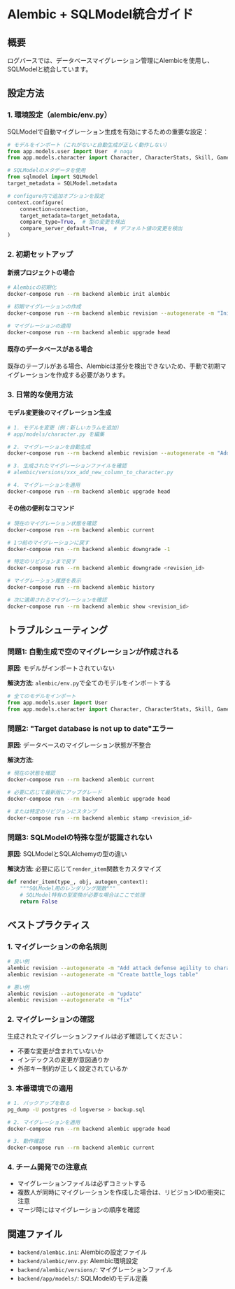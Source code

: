 # Alembic + SQLModel統合ガイド

## 概要

ログバースでは、データベースマイグレーション管理にAlembicを使用し、SQLModelと統合しています。

## 設定方法

### 1. 環境設定（alembic/env.py）

SQLModelで自動マイグレーション生成を有効にするための重要な設定：

```python
# モデルをインポート（これがないと自動生成が正しく動作しない）
from app.models.user import User  # noqa
from app.models.character import Character, CharacterStats, Skill, GameSession  # noqa

# SQLModelのメタデータを使用
from sqlmodel import SQLModel
target_metadata = SQLModel.metadata

# configure内で追加オプションを設定
context.configure(
    connection=connection, 
    target_metadata=target_metadata,
    compare_type=True,  # 型の変更を検出
    compare_server_default=True,  # デフォルト値の変更を検出
)
```

### 2. 初期セットアップ

#### 新規プロジェクトの場合

```bash
# Alembicの初期化
docker-compose run --rm backend alembic init alembic

# 初期マイグレーションの作成
docker-compose run --rm backend alembic revision --autogenerate -m "Initial migration"

# マイグレーションの適用
docker-compose run --rm backend alembic upgrade head
```

#### 既存のデータベースがある場合

既存のテーブルがある場合、Alembicは差分を検出できないため、手動で初期マイグレーションを作成する必要があります。

### 3. 日常的な使用方法

#### モデル変更後のマイグレーション生成

```bash
# 1. モデルを変更（例：新しいカラムを追加）
# app/models/character.py を編集

# 2. マイグレーションを自動生成
docker-compose run --rm backend alembic revision --autogenerate -m "Add new column to character"

# 3. 生成されたマイグレーションファイルを確認
# alembic/versions/xxx_add_new_column_to_character.py

# 4. マイグレーションを適用
docker-compose run --rm backend alembic upgrade head
```

#### その他の便利なコマンド

```bash
# 現在のマイグレーション状態を確認
docker-compose run --rm backend alembic current

# 1つ前のマイグレーションに戻す
docker-compose run --rm backend alembic downgrade -1

# 特定のリビジョンまで戻す
docker-compose run --rm backend alembic downgrade <revision_id>

# マイグレーション履歴を表示
docker-compose run --rm backend alembic history

# 次に適用されるマイグレーションを確認
docker-compose run --rm backend alembic show <revision_id>
```

## トラブルシューティング

### 問題1: 自動生成で空のマイグレーションが作成される

**原因**: モデルがインポートされていない

**解決方法**: `alembic/env.py`で全てのモデルをインポートする

```python
# 全てのモデルをインポート
from app.models.user import User
from app.models.character import Character, CharacterStats, Skill, GameSession
```

### 問題2: "Target database is not up to date"エラー

**原因**: データベースのマイグレーション状態が不整合

**解決方法**:
```bash
# 現在の状態を確認
docker-compose run --rm backend alembic current

# 必要に応じて最新版にアップグレード
docker-compose run --rm backend alembic upgrade head

# または特定のリビジョンにスタンプ
docker-compose run --rm backend alembic stamp <revision_id>
```

### 問題3: SQLModelの特殊な型が認識されない

**原因**: SQLModelとSQLAlchemyの型の違い

**解決方法**: 必要に応じて`render_item`関数をカスタマイズ

```python
def render_item(type_, obj, autogen_context):
    """SQLModel用のレンダリング関数"""
    # SQLModel特有の型変換が必要な場合はここで処理
    return False
```

## ベストプラクティス

### 1. マイグレーションの命名規則

```bash
# 良い例
alembic revision --autogenerate -m "Add attack defense agility to character_stats"
alembic revision --autogenerate -m "Create battle_logs table"

# 悪い例
alembic revision --autogenerate -m "update"
alembic revision --autogenerate -m "fix"
```

### 2. マイグレーションの確認

生成されたマイグレーションファイルは必ず確認してください：

- 不要な変更が含まれていないか
- インデックスの変更が意図通りか
- 外部キー制約が正しく設定されているか

### 3. 本番環境での適用

```bash
# 1. バックアップを取る
pg_dump -U postgres -d logverse > backup.sql

# 2. マイグレーションを適用
docker-compose run --rm backend alembic upgrade head

# 3. 動作確認
docker-compose run --rm backend alembic current
```

### 4. チーム開発での注意点

- マイグレーションファイルは必ずコミットする
- 複数人が同時にマイグレーションを作成した場合は、リビジョンIDの衝突に注意
- マージ時にはマイグレーションの順序を確認

## 関連ファイル

- `backend/alembic.ini`: Alembicの設定ファイル
- `backend/alembic/env.py`: Alembic環境設定
- `backend/alembic/versions/`: マイグレーションファイル
- `backend/app/models/`: SQLModelのモデル定義